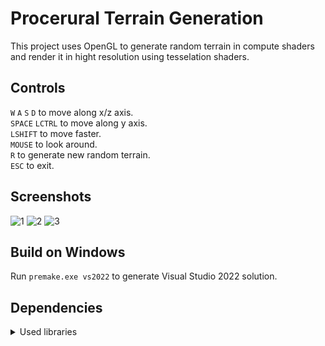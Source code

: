 # Procerural Terrain Generation
This project uses OpenGL to generate random terrain in compute shaders and render it in hight resolution using tesselation shaders. 

## Controls
`W` `A` `S` `D` to move along x/z axis. <br>
`SPACE` `LCTRL` to move along y axis. <br>
`LSHIFT` to move faster. <br> 
`MOUSE` to look around. <br>
`R` to generate new random terrain. <br>
`ESC` to exit. <br>

## Screenshots
![1](https://github.com/Netrunner54/ProceduralTerrainGeneration/assets/81921482/43bbd86d-6468-4542-8beb-2de41b8b3ec7)
![2](https://github.com/Netrunner54/ProceduralTerrainGeneration/assets/81921482/e285dca5-ec52-4a2c-8fde-fc144472313f)
![3](https://github.com/Netrunner54/ProceduralTerrainGeneration/assets/81921482/f88ba7fe-f612-485b-a972-6bcd026fb173)

## Build on Windows
Run `premake.exe vs2022` to generate Visual Studio 2022 solution.

## Dependencies
<details>
<summary>Used libraries</summary>
 - glad <br>
 - glfw <br>
 - glm <br>
</details>

